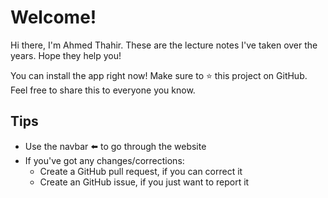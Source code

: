 # Welcome!

Hi there, I'm Ahmed Thahir. These are the lecture notes I've taken over the years. Hope they help you!

You can install the app right now! Make sure to ⭐ this project on GitHub. Feel free to share this to everyone you know.

## Tips

- Use the navbar ⬅️ to go through the website
- If you've got any changes/corrections:
    - Create a GitHub pull request, if you can correct it
    - Create an GitHub issue, if you just want to report it
